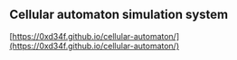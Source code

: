 ## Cellular automaton simulation system

[https://0xd34f.github.io/cellular-automaton/](https://0xd34f.github.io/cellular-automaton/)
